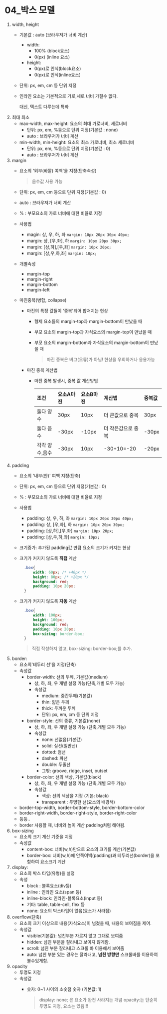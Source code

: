 # 04\_박스 모델

1. width, height
   * 기본값 : auto \(브라우저가 너비 계산\)
     * width: 
       * 100% \(block요소\)
       * 0\(px\) \(inline 요소\)
     * height: 
       * 0\(px\)로 인식\(block요소\)
       * 0\(px\)로 인식\(inline요소\)
   * 단위: px, em, cm 등 단위 지정
   * 인라인 요소는 기본적으로 가로,세로 너비 가질수 없다.  

     대신, 텍스트 다루는데 특화
2. 최대 최소
   * max-width, max-height: 요소의 최대 가로너비, 세로너비
     * 단위: px, em, %등으로 단위 지정\(기본값 : none\)
     * auto : 브라우저가 너비 계산
   * min-width, min-height: 요소의 최소 가로너비, 최소 세로너비
     * 단위: px, em, %등으로 단위 지정\(기본값 : 0\)
     * auto : 브라우저가 너비 계산
3. margin
   * 요소의 '외부\(바깥\) 여백'을 지정\(단축속성\)

     > 음수값 사용 가능

   * 단위: px, em, cm 등으로 단위 지정\(기본값 : 0\)
   * auto : 브라우저가 너비 계산
   * % : 부모요소의 가로 너비에 대한 비율로 지정
   * 사용법
     * magin: 상, 우, 하, 좌 `margin: 10px 20px 30px 40px;`
     * margin: 상, \[우,좌\], 하 `margin: 10px 20px 30px;`
     * margin: \[상,하\],\[우,좌\] `margin: 10px 20px;`
     * margin: \[상,우,하,좌\] `margin: 10px;`
   * 개별속성
     * margin-top
     * margin-right
     * margin-bottom
     * margin-left
   * 마진중복\(병합, collapse\)
     * 마진의 특정 값들이 '중복'되어 합쳐지는 현상
       * 형제 요소들의 margin-top과 margin-bottom이 만났을 때
       * 부모 요소의 margin-top과 자식요소의 margin-top이 만났을 때
       * 부모 요소의 margin-bottom과 자식요소의 margin-bottom이 만났을 때

         > 마진 중복은 버그\(오류\)가 아님! 현상을 우회하거나 응용가능
     * 마진 중복 계산법
       * 마진 중복 발생시, 중복 값 계산방법

         | 조건 | 요소A마진 | 요소B마진 | 계산법 | 중복값 |
         | :--- | :--- | :--- | :--- | :--- |
         | 둘다 양수 | 30px | 10px | 더 큰값으로 중복 | 30px |
         | 둘다 음수 | -30px | -10px | 더 작은값으로 중복 | -30px |
         | 각각 양수,음수 | -30px | 10px | -30+10=-20 | -20px |
4. padding
   * 요소의 '내부\(안\)' 여백 지정\(단축\)
   * 단위: px, em, cm 등으로 단위 지정\(기본값 : 0\)
   * % : 부모요소의 가로 너비에 대한 비율로 지정
   * 사용법
     * padding: 상, 우, 하, 좌 `margin: 10px 20px 30px 40px;`
     * padding: 상, \[우,좌\], 하 `margin: 10px 20px 30px;`
     * padding: \[상,하\],\[우,좌\] `margin: 10px 20px;`
     * padding: \[상,우,하,좌\] `margin: 10px;`
   * 크기증가: 추가된 padding값 만큼 요소의 크기가 커지는 현상
   * 크기가 커지지 않도록 **직접** 계산

     ```css
       .box{
           width: 60px; /* +40px */
           height: 80px; /* +20px */
           background: red;
           padding: 10px 20px;
       }
     ```

   * 크기가 커지지 않도록 **자동** 계산

     ```css
       .box{
           width: 100px;
           height: 100px;
           background: red;
           padding: 10px 20px;
           box-sizing: border-box;
       }
     ```

     > 직접 작성하지 않고, box-sizing: border-box;를 추가.
5. border:
   * 요소의'테두리 선'을 지정\(단축\)
   * 속성값
     * border-width: 선의 두께, 기본값\(medium\) 
       * 상, 하, 좌, 우 개별 설정 가능\(단축,개별 모두 가능\)
       * 속성값
         * medium: 중간두께\(기본값\)
         * thin: 얇은 두께
         * thick: 두꺼운 두께
         * 단위: px, em, cm 등 단위 지정
     * border-style: 선의 종류, 기본값\(none\) 
       * 상, 하, 좌, 우 개별 설정 가능 \(단축,개별 모두 가능\)
       * 속성값
         * none: 선없음\(기본값\)
         * solid: 실선\(일반선\)
         * dotted: 점선
         * dashed: 파선
         * double: 두줄선
         * 그밖: groove, ridge, inset, outset
     * border-color: 선의 색상, 기본값\(black\) 
       * 상, 하, 좌, 우 개별 설정 가능 \(단축,개별 모두 가능\)
       * 속성값
         * 색상: 선의 색상을 지정 \(기본: black\)
         * transparent : 투명한 선\(요소의 배경색\)
   * border-top-width, border-bottom-style, border-bottom-color
   * border-right-width, border-right-style, border-right-color
   * 등등..
   * border 사용할 때, 너비와 높이 계산 padding처럼 해야됨.
6. box-sizing
   * 요소의 크기 계산 기준을 지정
   * 속성값
     * content-box: 너비\(w,h\)만으로 요소의 크기를 계산\(기본값\)
     * border-box: 너비\(w,h\)에 안쪽여백\(padding\)과 테두리선\(border\)을 포함하여 요소크기 계산
7. display:
   * 요소의 박스 타입\(유형\)을 설정
   * 속성
     * block : 블록요소\(div등\)
     * inline : 인라인 요소\(span 등\)
     * inline-block: 인라인-블록요소\(input 등\)
     * 기타: table, table-cell, flex 등
     * none: 요소의 박스타입이 없음\(요소가 사라짐\)
8. overflow\(단축\)
   * 요소의 크기 이상으로 내용\(자식요소\)이 넘쳤을 때, 내용의 보여짐을 제어.
   * 속성값
     * visible\(기본값\): 넘친부분 자르지 않고 그대로 보여줌
     * hidden: 넘친 부분을 잘라내고 보이지 않게함.
     * scroll: 넘친 부분 잘라내고 스크롤 바 이용해서 보여줌
     * auto: 넘친 부분 있는 경우는 잘라내고, **넘친 방향만** 스크롤바를 이용하여 볼수있게함.
9. opacity
   * 투명도 지정
   * 속성값
     * 숫자: 0~1 사이의 소숫점 숫자 \(기본값: 1\)

       > display: none; 은 요소가 완전 사라지는 개념 opacity:는 단순히 투명도 지정, 요소는 있음!!!

